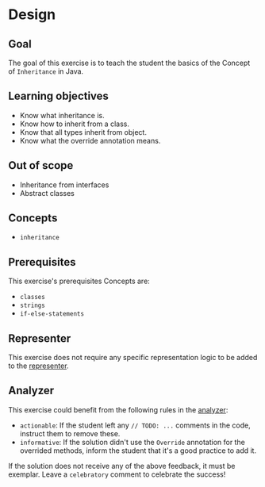 # Design

## Goal

The goal of this exercise is to teach the student the basics of the Concept of `Inheritance` in Java.

## Learning objectives

- Know what inheritance is.
- Know how to inherit from a class.
- Know that all types inherit from object.
- Know what the override annotation means.

## Out of scope

- Inheritance from interfaces
- Abstract classes

## Concepts

- `inheritance`

## Prerequisites

This exercise's prerequisites Concepts are:

- `classes`
- `strings`
- `if-else-statements`

## Representer

This exercise does not require any specific representation logic to be added to the [representer][representer-java].

## Analyzer

This exercise could benefit from the following rules in the [analyzer]:

- `actionable`: If the student left any `// TODO: ...` comments in the code, instruct them to remove these.
- `informative`: If the solution didn't use the `Override` annotation for the overrided methods, inform the student that it's a good practice to add it.

If the solution does not receive any of the above feedback, it must be exemplar.
Leave a `celebratory` comment to celebrate the success!

[representer-java]: https://github.com/exercism/java-representer
[analyzer]: https://github.com/exercism/java-analyzer
